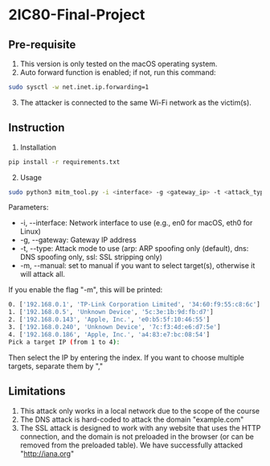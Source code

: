 # 2IC80-Final-Project

## Pre-requisite
1. This version is only tested on the macOS operating system.
2. Auto forward function is enabled; if not, run this command:
```bash
sudo sysctl -w net.inet.ip.forwarding=1 
```
3. The attacker is connected to the same Wi-Fi network as the victim(s).

## Instruction
1. Installation
```bash
pip install -r requirements.txt
```

2. Usage
```bash
sudo python3 mitm_tool.py -i <interface> -g <gateway_ip> -t <attack_type> -m <manual>
```
Parameters:
- -i, --interface: Network interface to use (e.g., en0 for macOS, eth0 for Linux)
- -g, --gateway: Gateway IP address
- -t, --type: Attack mode to use (arp: ARP spoofing only (default), dns: DNS spoofing only, ssl: SSL stripping only)
- -m, --manual: set to manual if you want to select target(s), otherwise it will attack all.

If you enable the flag "-m", this will be printed:
```bash
0. ['192.168.0.1', 'TP-Link Corporation Limited', '34:60:f9:55:c8:6c'] !! This is a router
1. ['192.168.0.5', 'Unknown Device', '5c:3e:1b:9d:fb:d7']
2. ['192.168.0.143', 'Apple, Inc.', 'e0:b5:5f:10:46:55']
3. ['192.168.0.240', 'Unknown Device', '7c:f3:4d:e6:d7:5e']
4. ['192.168.0.186', 'Apple, Inc.', 'a4:83:e7:bc:08:54']
Pick a target IP (from 1 to 4):
```
Then select the IP by entering the index. If you want to choose multiple targets, separate them by ","

## Limitations
1. This attack only works in a local network due to the scope of the course
2. The DNS attack is hard-coded to attack the domain "example.com"
3. The SSL attack is designed to work with any website that uses the HTTP connection, and the domain is not preloaded in the browser (or can be removed from the preloaded table). We have successfully attacked "http://iana.org"

